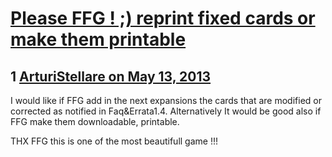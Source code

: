 # [Please FFG !  ;) reprint fixed cards or make them printable](https://community.fantasyflightgames.com/topic/83816-please-ffg-reprint-fixed-cards-or-make-them-printable/)

## 1 [ArturiStellare on May 13, 2013](https://community.fantasyflightgames.com/topic/83816-please-ffg-reprint-fixed-cards-or-make-them-printable/?do=findComment&comment=795130)

I would like if FFG add in the next expansions the cards that are modified or corrected as notified in Faq&Errata1.4. Alternatively It would be good also if FFG make them downloadable, printable.

THX FFG this is one of the most beautifull game !!!

